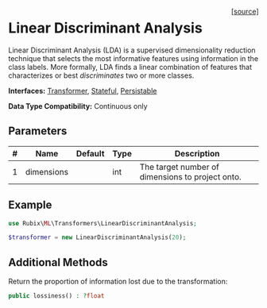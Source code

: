 <span style="float:right;"><a href="https://github.com/RubixML/ML/blob/master/src/Transformers/LinearDiscriminantAnalysis.php">[source]</a></span>

# Linear Discriminant Analysis
Linear Discriminant Analysis (LDA) is a supervised dimensionality reduction technique that selects the most informative features using information in the class labels. More formally, LDA finds a linear combination of features that characterizes or best *discriminates* two or more classes.

**Interfaces:** [Transformer](api.md#transformer), [Stateful](api.md#stateful), [Persistable](../persistable.md)

**Data Type Compatibility:** Continuous only

## Parameters
| # | Name | Default | Type | Description |
|---|---|---|---|---|
| 1 | dimensions | | int | The target number of dimensions to project onto. |

## Example
```php
use Rubix\ML\Transformers\LinearDiscriminantAnalysis;

$transformer = new LinearDiscriminantAnalysis(20);
```

## Additional Methods
Return the proportion of information lost due to the transformation:
```php
public lossiness() : ?float
```
